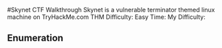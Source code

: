 #Skynet CTF Walkthrough
Skynet is a vulnerable terminator themed linux machine on TryHackMe.com
THM Difficulty: Easy
Time:
My Difficulty:

## Enumeration
